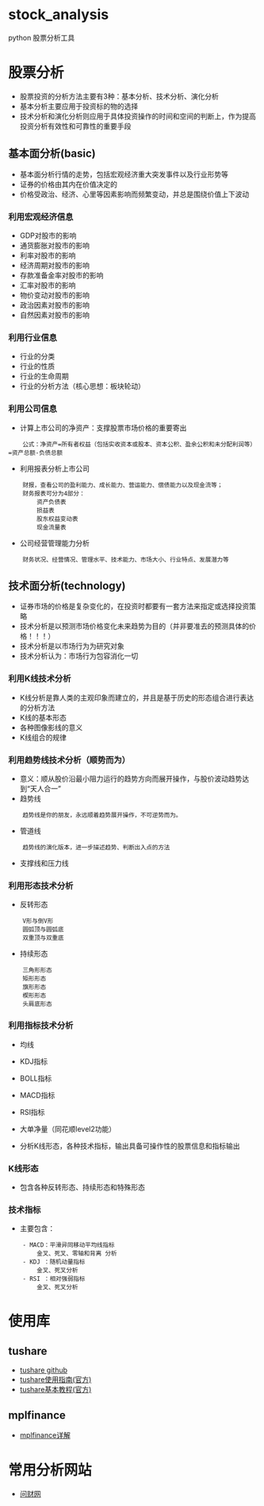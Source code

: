 # stock_analysis
python 股票分析工具

# 股票分析
- 股票投资的分析方法主要有3种：基本分析、技术分析、演化分析
- 基本分析主要应用于投资标的物的选择
- 技术分析和演化分析则应用于具体投资操作的时间和空间的判断上，作为提高投资分析有效性和可靠性的重要手段
## 基本面分析(basic)
- 基本面分析行情的走势，包括宏观经济重大突发事件以及行业形势等
- 证券的价格由其内在价值决定的
- 价格受政治、经济、心里等因素影响而频繁变动，并总是围绕价值上下波动
### 利用宏观经济信息
- GDP对股市的影响
- 通货膨胀对股市的影响
- 利率对股市的影响
- 经济周期对股市的影响
- 存款准备金率对股市的影响
- 汇率对股市的影响
- 物价变动对股市的影响
- 政治因素对股市的影响
- 自然因素对股市的影响
### 利用行业信息
- 行业的分类
- 行业的性质
- 行业的生命周期
- 行业的分析方法（核心思想：板块轮动）
### 利用公司信息
- 计算上市公司的净资产：支撑股票市场价格的重要寄出
```text
    公式：净资产=所有者权益（包括实收资本或股本、资本公积、盈余公积和未分配利润等）=资产总额-负债总额
```
- 利用报表分析上市公司
```text
    财报，查看公司的盈利能力、成长能力、营运能力、偿债能力以及现金流等；
    财务报表可分为4部分：
        资产负债表
        损益表
        股东权益变动表
        现金流量表
```
- 公司经营管理能力分析
```text
    财务状况、经营情况、管理水平、技术能力、市场大小、行业特点、发展潜力等
``` 

## 技术面分析(technology)
- 证券市场的价格是复杂变化的，在投资时都要有一套方法来指定或选择投资策略
- 技术分析是以预测市场价格变化未来趋势为目的（并非要准去的预测具体的价格！！！）
- 技术分析是以市场行为为研究对象
- 技术分析认为：市场行为包容消化一切
### 利用K线技术分析
- K线分析是靠人类的主观印象而建立的，并且是基于历史的形态组合进行表达的分析方法
- K线的基本形态
- 各种图像影线的意义
- K线组合的规律
### 利用趋势线技术分析（顺势而为）
- 意义：顺从股价沿最小阻力运行的趋势方向而展开操作，与股价波动趋势达到“天人合一”
- 趋势线
```text
    趋势线是你的朋友，永远顺着趋势展开操作，不可逆势而为。
```
- 管道线
```text
    趋势线的演化版本，进一步描述趋势、判断出入点的方法
```
- 支撑线和压力线
### 利用形态技术分析
- 反转形态
```text
    V形与倒V形
    圆弧顶与圆弧底
    双重顶与双重底
```
- 持续形态
```text
    三角形形态
    矩形形态
    旗形形态
    楔形形态
    头肩底形态
```
### 利用指标技术分析
- 均线
- KDJ指标
- BOLL指标
- MACD指标
- RSI指标
- 大单净量（同花顺level2功能）


- 分析K线形态，各种技术指标，输出具备可操作性的股票信息和指标输出
### K线形态
- 包含各种反转形态、持续形态和特殊形态

### 技术指标
- 主要包含：
```text
    - MACD：平滑异同移动平均线指标
        金叉、死叉、零轴和背离 分析
    - KDJ ：随机动量指标
        金叉、死叉分析
    - RSI ：相对强弱指标
        金叉、死叉分析
```

# 使用库
## tushare
- [tushare github](https://github.com/waditu/tushare)
- [tushare使用指南(官方)](https://tushare.pro/document/2)
- [tushare基本教程(官方)](http://tushare.org/index.html)
## mplfinance
- [mplfinance详解](https://blog.csdn.net/wuwei_201/article/details/105781844)

# 常用分析网站
- [问财网](http://www.iwencai.com/stockpick)